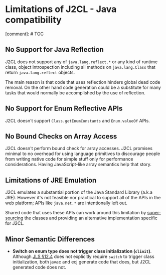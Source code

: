 # Limitations of J2CL - Java compatibility

[comment]: # TOC

## No Support for Java Reflection

J2CL does not support any of `java.lang.reflect.*` or any kind of runtime class,
object introspection including all methods on `java.lang.Class` that return
`java.lang.reflect` objects.

The main reason is that code that uses reflection hinders global dead code
removal. On the other hand code generation could be a substitute for many tasks
that would normally be accomplished by the use of reflection.

## No Support for Enum Reflective APIs

J2CL doesn't support `Class.getEnumConstants` and `Enum.valueOf` APIs.

## No Bound Checks on Array Access

J2CL doesn't perform bound check for array accesses. J2CL promises minimal to no
overhead for using language primitives to discourage people from writing native
code for simple stuff only for performance considerations. Having
JavaScript-like array semantics help that story.

## Limitations of JRE Emulation

J2CL emulates a substantial portion of the Java Standard Library (a.k.a JRE).
However it's not feasible nor practical to support all of the APIs in the web
platform; APIs like `java.net.*` are intentionally left out.

Shared code that uses these APIs can work around this limitation by
[super-sourcing](best-practices.md#super-sourcing-writing-platform-specific-code)
the classes and providing an alternative implementation specific for J2CL.

## Minor Semantic Differences

-   **Switch on enum type does not trigger class initialization (`clinit`)**.
    Although
    [JLS §12.4](https://docs.oracle.com/javase/specs/jls/se9/html/jls-12.html#jls-12.4)
    does not explicitly require `switch` to trigger class initialization, both
    javac and ecj generate code that does, but J2CL generated code does not.

